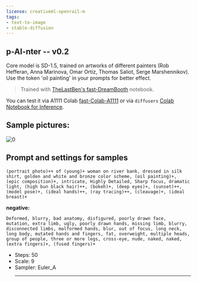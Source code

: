```yaml
---
license: creativeml-openrail-m
tags:
- text-to-image
- stable-diffusion
---
```

## p-AI-nter -- v0.2 

Core model is SD-1.5, trained on artworks of different painters (Rob Hefferan, Anna Marinova, Omar Ortiz, Thomas Saliot, Serge Marshennikov). Use the token 'oil painting' in your prompts for better effect. 

> Trained with [TheLastBen's fast-DreamBooth](https://colab.research.google.com/github/TheLastBen/fast-stable-diffusion/blob/main/fast-DreamBooth.ipynb) notebook.

You can test it via A1111 Colab [fast-Colab-A1111](https://colab.research.google.com/github/TheLastBen/fast-stable-diffusion/blob/main/fast_stable_diffusion_AUTOMATIC1111.ipynb) or via `diffusers` [Colab Notebook for Inference](https://colab.research.google.com/github/huggingface/notebooks/blob/main/diffusers/sd_dreambooth_inference.ipynb).

## Sample pictures:

![0](https://huggingface.co/Gourieff/p-AI-nter_v0.2/resolve/main/sample_images/01.jpg)

## Prompt and settings for samples

```
(portrait photo)++ of (young)+ woman on river bank, dressed in silk shirt, golden and white and bronze color scheme, (oil painting)+, (epic composition)+, intricate, Highly Detailed, Sharp focus, dramatic light, (high bun black hair)++, (bokeh)+, (deep eyes)+, (sunset)++, (model pose)+, (ideal hands)++, (ray tracing)++, (cleavage)+, (ideal breast)+
```

__negative:__
```
Deformed, blurry, bad anatomy, disfigured, poorly drawn face, mutation, extra limb, ugly, poorly drawn hands, missing limb, blurry, disconnected limbs, malformed hands, blur, out of focus, long neck, long body, mutated hands and fingers, fat, overweight, multiple heads, group of people, three or more legs, cross-eye, nude, naked, naked, (extra fingers)+, (fused fingers)+
```

* Steps: 50
* Scale: 9
* Sampler: Euler_A
    - - -